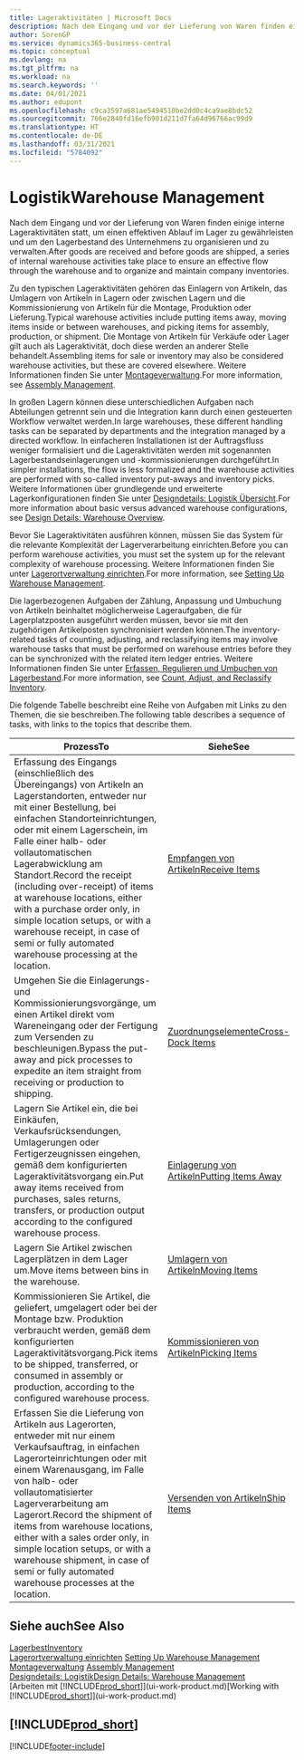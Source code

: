 ```yaml
---
title: Lageraktivitäten | Microsoft Docs
description: Nach dem Eingang und vor der Lieferung von Waren finden einige interne Lageraktivitäten statt, um einen effektiven Ablauf im Lager zu gewährleisten und um den Lagerbestand des Unternehmens zu organisieren und zu verwalten.
author: SorenGP
ms.service: dynamics365-business-central
ms.topic: conceptual
ms.devlang: na
ms.tgt_pltfrm: na
ms.workload: na
ms.search.keywords: ''
ms.date: 04/01/2021
ms.author: edupont
ms.openlocfilehash: c9ca3597a681ae5494510be2dd0c4ca9ae8bdc52
ms.sourcegitcommit: 766e2840fd16efb901d211d7fa64d96766ac99d9
ms.translationtype: HT
ms.contentlocale: de-DE
ms.lasthandoff: 03/31/2021
ms.locfileid: "5784092"
---
```

# <a name="warehouse-management"></a><span data-ttu-id="53415-103">Logistik</span><span class="sxs-lookup"><span data-stu-id="53415-103">Warehouse Management</span></span>
<span data-ttu-id="53415-104">Nach dem Eingang und vor der Lieferung von Waren finden einige interne Lageraktivitäten statt, um einen effektiven Ablauf im Lager zu gewährleisten und um den Lagerbestand des Unternehmens zu organisieren und zu verwalten.</span><span class="sxs-lookup"><span data-stu-id="53415-104">After goods are received and before goods are shipped, a series of internal warehouse activities take place to ensure an effective flow through the warehouse and to organize and maintain company inventories.</span></span>

<span data-ttu-id="53415-105">Zu den typischen Lageraktivitäten gehören das Einlagern von Artikeln, das Umlagern von Artikeln in Lagern oder zwischen Lagern und die Kommissionierung von Artikeln für die Montage, Produktion oder Lieferung.</span><span class="sxs-lookup"><span data-stu-id="53415-105">Typical warehouse activities include putting items away, moving items inside or between warehouses, and picking items for assembly, production, or shipment.</span></span> <span data-ttu-id="53415-106">Die Montage von Artikeln für Verkäufe oder Lager gilt auch als Lageraktivität, doch diese werden an anderer Stelle behandelt.</span><span class="sxs-lookup"><span data-stu-id="53415-106">Assembling items for sale or inventory may also be considered warehouse activities, but these are covered elsewhere.</span></span> <span data-ttu-id="53415-107">Weitere Informationen finden Sie unter [Montageverwaltung](assembly-assemble-items.md).</span><span class="sxs-lookup"><span data-stu-id="53415-107">For more information, see [Assembly Management](assembly-assemble-items.md).</span></span>  

<span data-ttu-id="53415-108">In großen Lagern können diese unterschiedlichen Aufgaben nach Abteilungen getrennt sein und die Integration kann durch einen gesteuerten Workflow verwaltet werden.</span><span class="sxs-lookup"><span data-stu-id="53415-108">In large warehouses, these different handling tasks can be separated by departments and the integration managed by a directed workflow.</span></span> <span data-ttu-id="53415-109">In einfacheren Installationen ist der Auftragsfluss weniger formalisiert und die Lageraktivitäten werden mit sogenannten Lagerbestandseinlagerungen und -kommissionierungen durchgeführt.</span><span class="sxs-lookup"><span data-stu-id="53415-109">In simpler installations, the flow is less formalized and the warehouse activities are performed with so-called inventory put-aways and inventory picks.</span></span> <span data-ttu-id="53415-110">Weitere Informationen über grundlegende und erweiterte Lagerkonfigurationen finden Sie unter [Designdetails: Logistik Übersicht](design-details-warehouse-overview.md).</span><span class="sxs-lookup"><span data-stu-id="53415-110">For more information about basic versus advanced warehouse configurations, see [Design Details: Warehouse Overview](design-details-warehouse-overview.md).</span></span>

<span data-ttu-id="53415-111">Bevor Sie Lageraktivitäten ausführen können, müssen Sie das System für die relevante Komplexität der Lagerverarbeitung einrichten.</span><span class="sxs-lookup"><span data-stu-id="53415-111">Before you can perform warehouse activities, you must set the system up for the relevant complexity of warehouse processing.</span></span> <span data-ttu-id="53415-112">Weitere Informationen finden Sie unter [Lagerortverwaltung einrichten](warehouse-setup-warehouse.md).</span><span class="sxs-lookup"><span data-stu-id="53415-112">For more information, see [Setting Up Warehouse Management](warehouse-setup-warehouse.md).</span></span>

<span data-ttu-id="53415-113">Die lagerbezogenen Aufgaben der Zählung, Anpassung und Umbuchung von Artikeln beinhaltet möglicherweise Lageraufgaben, die für Lagerplatzposten ausgeführt werden müssen, bevor sie mit den zugehörigen Artikelposten synchronisiert werden können.</span><span class="sxs-lookup"><span data-stu-id="53415-113">The inventory-related tasks of counting, adjusting, and reclassifying items may involve warehouse tasks that must be performed on warehouse entries before they can be synchronized with the related item ledger entries.</span></span> <span data-ttu-id="53415-114">Weitere Informationen finden Sie unter [Erfassen, Regulieren und Umbuchen von Lagerbestand](inventory-how-count-adjust-reclassify.md).</span><span class="sxs-lookup"><span data-stu-id="53415-114">For more information, see [Count, Adjust, and Reclassify Inventory](inventory-how-count-adjust-reclassify.md).</span></span>

 <span data-ttu-id="53415-115">Die folgende Tabelle beschreibt eine Reihe von Aufgaben mit Links zu den Themen, die sie beschreiben.</span><span class="sxs-lookup"><span data-stu-id="53415-115">The following table describes a sequence of tasks, with links to the topics that describe them.</span></span>   

|<span data-ttu-id="53415-116">**Prozess**</span><span class="sxs-lookup"><span data-stu-id="53415-116">**To**</span></span>|<span data-ttu-id="53415-117">**Siehe**</span><span class="sxs-lookup"><span data-stu-id="53415-117">**See**</span></span>|  
|------------|-------------|  
|<span data-ttu-id="53415-118">Erfassung des Eingangs (einschließlich des Übereingangs) von Artikeln an Lagerstandorten, entweder nur mit einer Bestellung, bei einfachen Standorteinrichtungen, oder mit einem Lagerschein, im Falle einer halb- oder vollautomatischen Lagerabwicklung am Standort.</span><span class="sxs-lookup"><span data-stu-id="53415-118">Record the receipt (including over-receipt) of items at warehouse locations, either with a purchase order only, in simple location setups, or with a warehouse receipt, in case of semi or fully automated warehouse processing at the location.</span></span>|[<span data-ttu-id="53415-119">Empfangen von Artikeln</span><span class="sxs-lookup"><span data-stu-id="53415-119">Receive Items</span></span>](warehouse-how-receive-items.md)|
|<span data-ttu-id="53415-120">Umgehen Sie die Einlagerungs- und Kommissionierungsvorgänge, um einen Artikel direkt vom Wareneingang oder der Fertigung zum Versenden zu beschleunigen.</span><span class="sxs-lookup"><span data-stu-id="53415-120">Bypass the put-away and pick processes to expedite an item straight from receiving or production to shipping.</span></span>|[<span data-ttu-id="53415-121">Zuordnungselemente</span><span class="sxs-lookup"><span data-stu-id="53415-121">Cross-Dock Items</span></span>](warehouse-how-to-cross-dock-items.md)|    
|<span data-ttu-id="53415-122">Lagern Sie Artikel ein, die bei Einkäufen, Verkaufsrücksendungen, Umlagerungen oder Fertigerzeugnissen eingehen, gemäß dem konfigurierten Lageraktivitätsvorgang ein.</span><span class="sxs-lookup"><span data-stu-id="53415-122">Put away items received from purchases, sales returns, transfers, or production output according to the configured warehouse process.</span></span>|[<span data-ttu-id="53415-123">Einlagerung von Artikeln</span><span class="sxs-lookup"><span data-stu-id="53415-123">Putting Items Away</span></span>](warehouse-put-away-items.md)|
|<span data-ttu-id="53415-124">Lagern Sie Artikel zwischen Lagerplätzen in dem Lager um.</span><span class="sxs-lookup"><span data-stu-id="53415-124">Move items between bins in the warehouse.</span></span>|[<span data-ttu-id="53415-125">Umlagern von Artikeln</span><span class="sxs-lookup"><span data-stu-id="53415-125">Moving Items</span></span>](warehouse-move-items.md)|
|<span data-ttu-id="53415-126">Kommissionieren Sie Artikel, die geliefert, umgelagert oder bei der Montage bzw. Produktion verbraucht werden, gemäß dem konfigurierten Lageraktivitätsvorgang.</span><span class="sxs-lookup"><span data-stu-id="53415-126">Pick items to be shipped, transferred, or consumed in assembly or production, according to the configured warehouse process.</span></span>|[<span data-ttu-id="53415-127">Kommissionieren von Artikeln</span><span class="sxs-lookup"><span data-stu-id="53415-127">Picking Items</span></span>](warehouse-pick-items.md)|
|<span data-ttu-id="53415-128">Erfassen Sie die Lieferung von Artikeln aus Lagerorten, entweder mit nur einem Verkaufsauftrag, in einfachen Lagerorteinrichtungen oder mit einem Warenausgang, im Falle von halb- oder vollautomatisierter Lagerverarbeitung am Lagerort.</span><span class="sxs-lookup"><span data-stu-id="53415-128">Record the shipment of items from warehouse locations, either with a sales order only, in simple location setups, or with a warehouse shipment, in case of semi or fully automated warehouse processes at the location.</span></span>|[<span data-ttu-id="53415-129">Versenden von Artikeln</span><span class="sxs-lookup"><span data-stu-id="53415-129">Ship Items</span></span>](warehouse-how-ship-items.md)|  

## <a name="see-also"></a><span data-ttu-id="53415-130">Siehe auch</span><span class="sxs-lookup"><span data-stu-id="53415-130">See Also</span></span>  
[<span data-ttu-id="53415-131">Lagerbest</span><span class="sxs-lookup"><span data-stu-id="53415-131">Inventory</span></span>](inventory-manage-inventory.md)  
<span data-ttu-id="53415-132">[Lagerortverwaltung einrichten](warehouse-setup-warehouse.md)   </span><span class="sxs-lookup"><span data-stu-id="53415-132">[Setting Up Warehouse Management](warehouse-setup-warehouse.md)   </span></span>  
<span data-ttu-id="53415-133">[Montageverwaltung](assembly-assemble-items.md)  </span><span class="sxs-lookup"><span data-stu-id="53415-133">[Assembly Management](assembly-assemble-items.md)  </span></span>  
[<span data-ttu-id="53415-134">Designdetails: Logistik</span><span class="sxs-lookup"><span data-stu-id="53415-134">Design Details: Warehouse Management</span></span>](design-details-warehouse-management.md)  
<span data-ttu-id="53415-135">[Arbeiten mit [!INCLUDE[prod_short](includes/prod_short.md)]](ui-work-product.md)</span><span class="sxs-lookup"><span data-stu-id="53415-135">[Working with [!INCLUDE[prod_short](includes/prod_short.md)]](ui-work-product.md)</span></span>  

## [!INCLUDE[prod_short](includes/free_trial_md.md)]  


[!INCLUDE[footer-include](includes/footer-banner.md)]